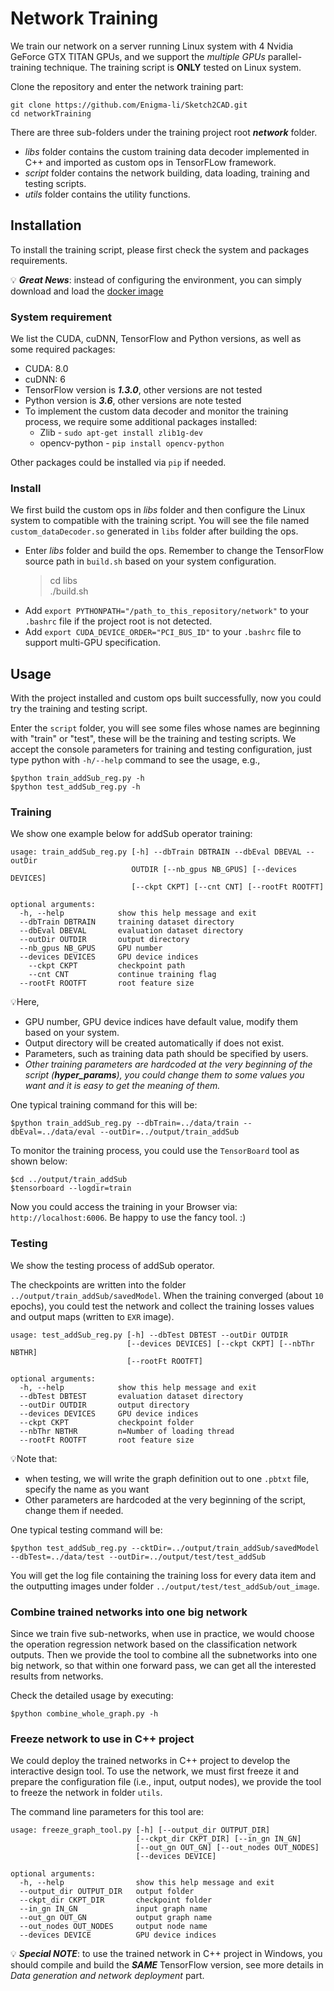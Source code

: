 # Network Training

We train our network on a server running Linux system with 4 Nvidia GeForce GTX TITAN GPUs, and we support the *multiple GPUs* parallel-training technique. The training script is **ONLY** tested on Linux system.

Clone the repository and enter the network training part:

    git clone https://github.com/Enigma-li/Sketch2CAD.git
    cd networkTraining

There are three sub-folders under the training project root ***network*** folder.
* *libs* folder contains the custom training data decoder implemented in C++ and imported as custom ops in TensorFLow framework.
* *script* folder contains the network building, data loading, training and testing scripts.
* *utils* folder contains the utility functions.


## Installation

To install the training script, please first check the system and packages requirements.

💡 ***Great News***: instead of configuring the environment, you can simply download and load the [docker image](https://connecthkuhk-my.sharepoint.com/:f:/g/personal/changjli_connect_hku_hk/EmdzfZQViKhDjfKVdnYIx9YB4zywEH9_X8oHiOzsFox5UQ?e=Cu8U3U) 

### System requirement

We list the CUDA, cuDNN, TensorFlow and Python versions, as well as some required packages:

* CUDA: 8.0
* cuDNN: 6
* TensorFlow version is ***1.3.0***, other versions are not tested
* Python version is ***3.6***, other versions are note tested
* To implement the custom data decoder and monitor the training process, we require some additional packages installed:
  * Zlib - `sudo apt-get install zlib1g-dev`
  * opencv-python - `pip install opencv-python`

Other packages could be installed via `pip` if needed.

### Install

We first build the custom ops in *libs* folder and then configure the Linux system to compatible with the training script. You will see the file named `custom_dataDecoder.so` generated in `libs` folder after building the ops.

* Enter *libs* folder and build the ops. Remember to change the TensorFlow source path in `build.sh` based on your system configuration.
  > cd libs <br /> ./build.sh
* Add `export PYTHONPATH="/path_to_this_repository/network"` to your `.bashrc` file if the project root is not detected.
* Add `export CUDA_DEVICE_ORDER="PCI_BUS_ID"` to your `.bashrc` file to support multi-GPU specification.

## Usage
With the project installed and custom ops built successfully, now you could try the training and testing script.

Enter the `script` folder, you will see some files whose names are beginning with "train" or "test", these will be the training and testing scripts. We accept the console parameters for training and testing configuration, just type python with `-h/--help` command to see the usage, e.g., 

    $python train_addSub_reg.py -h
    $python test_addSub_reg.py -h 

### Training

We show one example below for addSub operator training:

    usage: train_addSub_reg.py [-h] --dbTrain DBTRAIN --dbEval DBEVAL --outDir
                               OUTDIR [--nb_gpus NB_GPUS] [--devices DEVICES]
                               [--ckpt CKPT] [--cnt CNT] [--rootFt ROOTFT]						 
                                                                       
    optional arguments:                                            
      -h, --help         	show this help message and exit
      --dbTrain DBTRAIN  	training dataset directory
      --dbEval DBEVAL    	evaluation dataset directory
      --outDir OUTDIR    	output directory
      --nb_gpus NB_GPUS  	GPU number
      --devices DEVICES  	GPU device indices
	    --ckpt CKPT        	checkpoint path
	    --cnt CNT          	continue training flag
      --rootFt ROOTFT    	root feature size

💡Here, 
* GPU number, GPU device indices have default value, modify them based on your system. 
* Output directory will be created automatically if does not exist. 
* Parameters, such as training data path should be specified by users.
* *Other training parameters are hardcoded at the very beginning of the script (**hyper_params**), you could change them to some values you want and it is easy to get the meaning of them.*

One typical training command for this will be:

    $python train_addSub_reg.py --dbTrain=../data/train --dbEval=../data/eval --outDir=../output/train_addSub

To monitor the training process, you could use the `TensorBoard` tool as shown below:

    $cd ../output/train_addSub
    $tensorboard --logdir=train
    
Now you could access the training in your Browser via: `http://localhost:6006`. Be happy to use the fancy tool. :)


### Testing
We show the testing process of addSub operator.

The checkpoints are written into the folder `../output/train_addSub/savedModel`. When the training converged (about `10` epochs), you could test the network and collect the training losses values and output maps (written to `EXR` image).

    usage: test_addSub_reg.py [-h] --dbTest DBTEST --outDir OUTDIR
                              [--devices DEVICES] [--ckpt CKPT] [--nbThr NBTHR]
							  [--rootFt ROOTFT]
                                                                             
    optional arguments:                                                      
      -h, --help         	show this help message and exit
      --dbTest DBTEST    	evaluation dataset directory
      --outDir OUTDIR    	output directory 
      --devices DEVICES  	GPU device indices
      --ckpt CKPT        	checkpoint folder                            
      --nbThr NBTHR      	n=Number of loading thread                                           
      --rootFt ROOTFT    	root feature size

💡Note that:
* when testing, we will write the graph definition out to one `.pbtxt` file, specify the name as you want
* Other parameters are hardcoded at the very beginning of the script, change them if needed.

One typical testing command will be:

    $python test_addSub_reg.py --cktDir=../output/train_addSub/savedModel --dbTest=../data/test --outDir=../output/test/test_addSub

You will get the log file containing the training loss for every data item and the outputting images under folder `../output/test/test_addSub/out_image`.

### Combine trained networks into one big network
Since we train five sub-networks, when use in practice, we would choose the operation regression network based on the classification network outputs. Then we provide the tool to combine all the subnetworks into one big network, so that within one forward pass, we can get all the interested results from networks.

Check the detailed usage by executing:
	
	$python combine_whole_graph.py -h
	

### Freeze network to use in C++ project

We could deploy the trained networks in C++ project to develop the interactive design tool. To use the network, we must first freeze it and prepare the configuration file (i.e., input, output nodes), we provide the tool to freeze the network in folder `utils`.

The command line parameters for this tool are:

    usage: freeze_graph_tool.py [-h] [--output_dir OUTPUT_DIR]
								[--ckpt_dir CKPT_DIR] [--in_gn IN_GN]
								[--out_gn OUT_GN] [--out_nodes OUT_NODES]
								[--devices DEVICE]								
                                                                         
    optional arguments:                                                
      -h, --help            	show this help message and exit
      --output_dir OUTPUT_DIR   output folder
      --ckpt_dir CKPT_DIR   	checkpoint folder
      --in_gn IN_GN         	input graph name
      --out_gn OUT_GN       	output graph name
      --out_nodes OUT_NODES     output node name
	  --devices DEVICE      	GPU device indices 

💡 ***Special NOTE***: to use the trained network in C++ project in Windows, you should compile and build the ***SAME*** TensorFlow version, see more details in *Data generation and network deployment* part.


